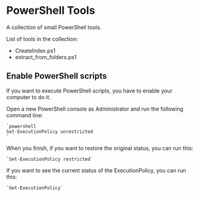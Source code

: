 <h1>PowerShell Tools</h1>
A collection of small PowerShell tools.

List of tools in the collection:
<ul>
	<li>
		CreateIndex.ps1
	</li>
	<li>
		extract_from_folders.ps1
	</li>
</ul>

<h2>Enable PowerShell scripts</h2>

If you want to execute PowerShell scripts, you have to enable your computer to do it.

Open a new PowerShell console as Administrator and run the following command line:

	`powershell
	Set-ExecutionPolicy unrestricted
	`

When you finish, if you want to restore the original status, you can run this:

	`Set-ExecutionPolicy restricted`
	
If you want to see the current status of the ExecutionPolicy, you can run this:

	`Get-ExecutionPolicy`